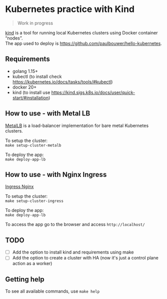 # Kubernetes practice with Kind

> Work in progress

[kind](https://kind.sigs.k8s.io) is a tool for running local Kubernetes clusters using Docker container “nodes”.   
The app used to deploy is https://github.com/paulbouwer/hello-kubernetes.

## Requirements
* golang 1.15+
* kubectl (to install check https://kubernetes.io/docs/tasks/tools/#kubectl)
* docker 20+
* kind (to install use https://kind.sigs.k8s.io/docs/user/quick-start/#installation)

## How to use - with Metal LB

[MetalLB](https://metallb.universe.tf) is a load-balancer implementation for bare metal Kubernetes clusters.

To setup the cluster:   
`make setup-cluster-metalb`

To deploy the app:   
`make deploy-app-lb`

## How to use - with Nginx Ingress
[Ingress Nginx](https://kubernetes.github.io/ingress-nginx/)

To setup the cluster:   
`make setup-cluster-ingress`

To deploy the app:   
`make deploy-app-lb`

To access the app go to the browser and access `http://localhost/`

## TODO
 - [ ] Add the option to install kind and requirements using make
 - [ ] Add the option to create a cluster with HA (now it's just a control plane action as a worker)
 
## Getting help

To see all available commands, use `make help`
